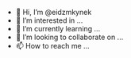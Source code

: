 - 👋 Hi, I’m @eidzmkynek
- 👀 I’m interested in ...
- 🌱 I’m currently learning ...
- 💞️ I’m looking to collaborate on ...
- 📫 How to reach me ...

<!---
eidzmkynek/eidzmkynek is a ✨ special ✨ repository because its `README.md` (this file) appears on your GitHub profile.
You can click the Preview link to take a look at your changes.
--->
